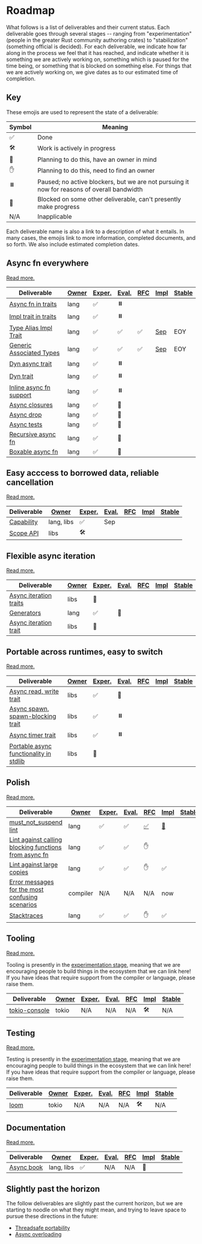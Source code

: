 # Roadmap

What follows is a list of deliverables and their current status. Each deliverable goes through several stages -- ranging from "experimentation" (people in the greater Rust community authoring crates) to "stabilization" (something official is decided). For each deliverable, we indicate how far along in the process we feel that it has reached, and indicate whether it is something we are actively working on, something which is paused for the time being, or something that is blocked on something else. For things that we are actively working on, we give dates as to our estimated time of completion.

## Key

These emojis are used to represent the state of a deliverable:

| Symbol | Meaning |
| --- | --- |
| ✅ | Done |
| 🛠️ | Work is actively in progress |
| 🤔 | Planning to do this, have an owner in mind |
| ✋ | Planning to do this, need to find an owner |
| ⏸️ | Paused; no active blockers, but we are not pursuing it now for reasons of overall bandwidth |
| 🛑 | Blocked on some other deliverable, can't presently make progress |
| N/A | Inapplicable |

Each deliverable name is also a link to a description of what it entails. In many cases, the emojis link to more information, completed documents, and so forth. We also include estimated completion dates.

## Async fn everywhere

[Read more.](./deliverables/async_fn.md)

| Deliverable | [Owner] | [Exper.][stage] | [Eval.][stage] | [RFC][stage] | [Impl][stage] | [Stable][stage] |
| --- | --- | --- | --- | --- | --- | --- |
| [Async fn in traits](./deliverables/async_fn/async_fn_in_traits.md) | lang | ✅ | ⏸️ |
| [Impl trait in traits](./deliverables/async_fn/impl_trait_in_traits.md) | lang | ✅ | ⏸️ |
| [Type Alias Impl Trait](./deliverables/async_fn/tait.md) | lang | ✅ | ✅ | ✅ | [Sep][taitgat] | EOY |
| [Generic Associated Types](./deliverables/async_fn/gats.md) | lang | ✅ | ✅ | ✅ | [Sep][taitgat] | EOY |
| [Dyn async trait](./deliverables/async_fn/dyn_async_trait.md) | lang | ✅ | ⏸️ |
| [Dyn trait](./deliverables/async_fn/dyn_trait.md) | lang | ✅ | ⏸️ |
| [Inline async fn support](./deliverables/async_fn/inline_async_fn.md) | lang | ✅ | ⏸️ |
| [Async closures](./deliverables/async_fn/async_closures.md) | lang | ✅ | 🛑 |
| [Async drop](./deliverables/async_fn/async_drop.md) | lang | ✅ | 🛑 |
| [Async tests](./deliverables/async_fn/async_tests.md) | lang | ✅ | 🛑 |
| [Recursive async fn](./deliverables/async_fn/recursive.md) | lang | ✅ | 🛑 |
| [Boxable async fn](./deliverables/async_fn/boxable.md) | lang | ✅ | 🛑 |

## Easy acccess to borrowed data, reliable cancellation

[Read more.](./deliverables/borrowed_data_and_cancellation.md) 

| Deliverable | [Owner] | [Exper.][stage] | [Eval.][stage] | [RFC][stage] | [Impl][stage] | [Stable][stage] |
| --- | --- | --- | --- | --- | --- | --- |
| [Capability](./deliverables/borrowed_data_and_cancellation/capability.md) | lang, libs | ✅ | Sep |
| [Scope API](./deliverables/borrowed_data_and_cancellation/scope_api.md) | libs | 🛠️ | 

## Flexible async iteration

[Read more.](./deliverables/async_iter.md)

| Deliverable | [Owner] | [Exper.][stage] | [Eval.][stage] | [RFC][stage] | [Impl][stage] | [Stable][stage] |
| --- | --- | --- | --- | --- | --- | --- |
| [Async iteration traits](./deliverables/async_iter/traits.md) | libs | 🤔 |
| [Generators](./deliverables/async_iter/generators.md) | lang | ✅ | 🤔 |
| [Async iteration trait](./deliverables/portable/async_iter.md) | libs | 🤔 |

## Portable across runtimes, easy to switch

[Read more.](./deliverables/portable.md)

| Deliverable | [Owner] | [Exper.][stage] | [Eval.][stage] | [RFC][stage] | [Impl][stage] | [Stable][stage] |
| --- | --- | --- | --- | --- | --- | --- |
| [Async read, write trait](./deliverables/portable/async_read_write.md) | libs | ✅ | 🤔 |
| [Async spawn, spawn-blocking trait](./deliverables/portable/async_spawn.md) | libs | ✅ | ⏸️ |
| [Async timer trait](./deliverables/portable/async_timer.md) | libs |  ✅ | ⏸️ |
| [Portable async functionality in stdlib](./deliverables/portable/stdlib.md) | libs | 🤔 |

## Polish

[Read more.](./deliverables/polish.md)

| Deliverable | [Owner] | [Exper.][stage] | [Eval.][stage] | [RFC][stage] | [Impl][stage] | [Stable][stage] |
| --- | --- | --- | --- | --- | --- | --- |
| [must_not_suspend lint](./deliverables/polish/lint_must_not_suspend.md) | lang | ✅ | ✅ | [✅](https://github.com/rust-lang/rfcs/blob/master/text/3014-must-not-suspend-lint.md) | [🤔](https://github.com/rust-lang/rust/issues/83310) |
| [Lint against calling blocking functions from async fn](./deliverables/polish/lint_blocking_fns.md) | lang | ✅ | ✅ | ✋ |
| [Lint against large copies](./deliverables/polish/lint_large_copies.md) | lang | ✅ | ✅ | ✋ | ✅ |
| [Error messages for the most confusing scenarios](./deliverables/polish/error_messages.md) | compiler | N/A | N/A | N/A | now |
| [Stacktraces](./deliverables/polish/stacktraces.md) | lang | ✅ | ✅ | ✋ | ✅ |

## Tooling

[Read more.](./deliverables/tooling.md)

Tooling is presently in the [experimentation stage][stage], meaning that we are encouraging people to build things in the ecosystem that we can link here! If you have ideas that require support from the compiler or language, please raise them.

| Deliverable | [Owner] | [Exper.][stage] | [Eval.][stage] | [RFC][stage] | [Impl][stage] | [Stable][stage] |
| --- | --- | --- | --- | --- | --- | --- |
| [tokio-console] | tokio | N/A | N/A | N/A | 🛠️ | N/A

## Testing

[Read more.](./deliverables/testing.md)

Testing is presently in the [experimentation stage][stage], meaning that we are encouraging people to build things in the ecosystem that we can link here! If you have ideas that require support from the compiler or language, please raise them.

| Deliverable | [Owner] | [Exper.][stage] | [Eval.][stage] | [RFC][stage] | [Impl][stage] | [Stable][stage] |
| --- | --- | --- | --- | --- | --- | --- |
| [loom] | tokio | N/A | N/A | N/A | 🛠️ | N/A

## Documentation

[Read more.](./deliverables/documentation.md)

| Deliverable | [Owner] | [Exper.][stage] | [Eval.][stage] | [RFC][stage] | [Impl][stage] | [Stable][stage] |
| --- | --- | --- | --- | --- | --- | --- |
| [Async book](./deliverables/documentation/async_book.md) | lang, libs | ✅ | N/A | N/A | 🤔 | 

## Slightly past the horizon

The follow deliverables are slightly past the current horizon, but we are starting to noodle on what they might mean, and trying to leave space to pursue these directions in the future:

* [Threadsafe portability](./deliverables/threadsafe_portability.md)
* [Async overloading](./deliverables/async_overloading.md)

[stage]: ./roadmap/stages.md
[owner]: ./roadmap/owner.md
[taitgat]: https://github.com/rust-lang/wg-traits/projects/4
[tokio-console]: https://github.com/tokio-rs/console
[loom]: https://github.com/tokio-rs/loom
